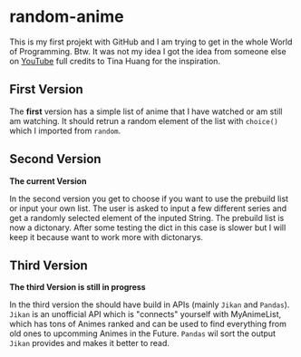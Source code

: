 # random-anime
 
This is my first projekt with GitHub and I am trying to get in the whole World of Programming. Btw. It was not my idea I got the idea from someone else on [YouTube](https://www.youtube.com/watch?v=_xf1TMs0ysk&list=LL&index=16) full credits to Tina Huang for the inspiration.

## First Version

The **first** version has a simple list of anime that I have watched or am still am watching. It should retrun a random element of the list with `choice()` which I imported from `random`.

## Second Version
**The current Version**

In the second version you get to choose if you want to use the prebuild list or input your own list. The user is asked to input a few different series and get a randomly selected element of the inputed String. The prebuild list is now a dictonary. After some testing the dict in this case is slower but I will keep it because want to work more with dictonarys.   

## Third Version

**The third Version is still in progress**

In the third version the should have build in APIs (mainly `Jikan` and `Pandas`).  `Jikan` is an unofficial API which is "connects" yourself with MyAnimeList, which has tons of Animes ranked and can be used to find everything from old ones to upcomming Animes in the Future. `Pandas` wil sort the output `Jikan` provides and makes it better to read. 